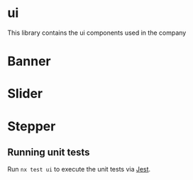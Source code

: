 # ui

This library contains the ui components used in the company

# Banner
# Slider
# Stepper



## Running unit tests

Run `nx test ui` to execute the unit tests via [Jest](https://jestjs.io).

